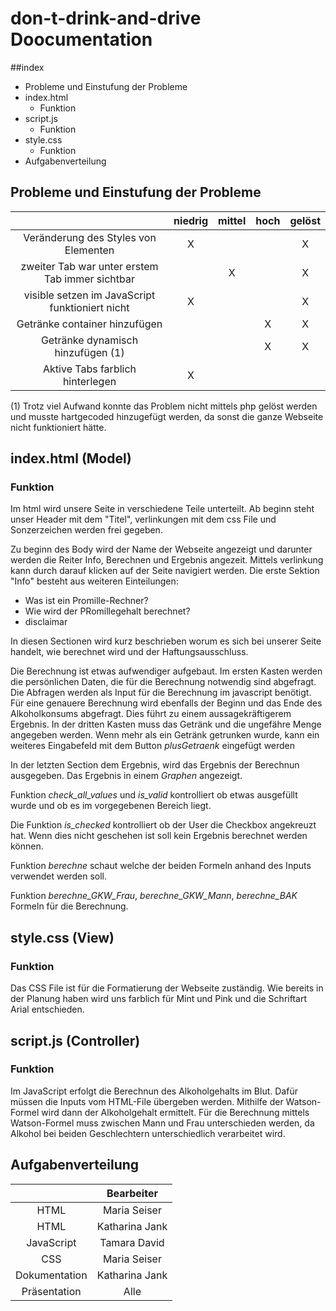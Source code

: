 # don-t-drink-and-drive Doocumentation

##index

  * Probleme und Einstufung der Probleme
  * index.html
    * Funktion
  * script.js
    * Funktion
  * style.css
    * Funktion
  * Aufgabenverteilung


## Probleme und Einstufung der Probleme

|                                                     |niedrig|mittel| hoch |gelöst|
|:---------------------------------------------------:|:-----:|:----:|:----:|:----:|
|Veränderung des Styles von Elementen                 |   X   |      |      |   X  |
|zweiter Tab war unter erstem Tab immer sichtbar      |       |   X  |      |   X  |
|visible setzen im JavaScript funktioniert nicht      |   X   |      |      |   X  |
|Getränke container hinzufügen                        |       |      |   X  |   X  |
|Getränke dynamisch hinzufügen (1)                    |       |      |   X  |   X  |
|Aktive Tabs farblich hinterlegen                     |   X   |      |      |      |

  (1) Trotz viel Aufwand konnte das Problem nicht mittels php gelöst werden und musste hartgecoded hinzugefügt werden, da sonst die ganze Webseite nicht funktioniert hätte.


## index.html (Model)
### Funktion

Im html wird unsere Seite in verschiedene Teile unterteilt.
Ab beginn steht unser Header mit dem "Titel", verlinkungen mit dem css File und Sonzerzeichen werden frei gegeben.

Zu beginn des Body wird der Name der Webseite angezeigt und darunter werden die Reiter Info, Berechnen und Ergebnis angezeit. Mittels verlinkung kann durch darauf klicken auf der Seite navigiert werden. Die erste Sektion "Info" besteht aus weiteren Einteilungen:

  * Was ist ein Promille-Rechner?
  * Wie wird der PRomillegehalt berechnet?
  * disclaimar

In diesen Sectionen wird kurz beschrieben worum es sich bei unserer Seite handelt, wie berechnet wird und der Haftungsausschluss.

Die Berechnung ist etwas aufwendiger aufgebaut. Im ersten Kasten werden die persönlichen Daten, die für die Berechnung notwendig sind abgefragt. Die Abfragen werden als Input für die Berechnung im javascript benötigt.
Für eine genauere Berechnung wird ebenfalls der Beginn und das Ende des Alkoholkonsums abgefragt. Dies führt zu einem aussagekräftigerem Ergebnis.
In der dritten Kasten muss das Getränk und die ungefähre Menge angegeben werden. Wenn mehr als ein Getränk getrunken wurde, kann ein weiteres Eingabefeld mit dem Button *plusGetraenk* eingefügt werden

In der letzten Section dem Ergebnis, wird das Ergebnis der Berechnun ausgegeben. Das Ergebnis in einem *Graphen* angezeigt.

Funktion *check_all_values* und *is_valid* kontrolliert ob etwas ausgefüllt wurde und ob es im vorgegebenen Bereich liegt.

Die Funktion *is_checked* kontrolliert ob der User die Checkbox angekreuzt hat. Wenn dies nicht geschehen ist soll kein Ergebnis berechnet werden können.

Funktion *berechne* schaut welche der beiden Formeln anhand des Inputs verwendet werden soll.

Funktion *berechne_GKW_Frau*, *berechne_GKW_Mann*, *berechne_BAK* Formeln für die Berechnung.


## style.css (View)
### Funktion

Das CSS File ist für die Formatierung der Webseite zuständig. Wie bereits in der Planung haben wird uns farblich für Mint und Pink und die Schriftart Arial entschieden.




## script.js (Controller)
### Funktion

Im JavaScript erfolgt die Berechnun des Alkoholgehalts im Blut. Dafür müssen die Inputs vom HTML-File übergeben werden. Mithilfe der Watson-Formel wird dann der Alkoholgehalt ermittelt.
Für die Berechnung mittels Watson-Formel muss zwischen Mann und Frau unterschieden werden, da Alkohol bei beiden Geschlechtern unterschiedlich verarbeitet wird.  



## Aufgabenverteilung

|                                                     |    Bearbeiter    |
|:---------------------------------------------------:|:----------------:|
|HTML                                                 |   Maria Seiser   |
|HTML                                                 |  Katharina Jank  |
|JavaScript                                           |   Tamara David   |
|CSS                                                  |   Maria Seiser   |
|Dokumentation                                        |  Katharina Jank  |
|Präsentation                                         |        Alle      |
